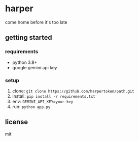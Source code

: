 # harper

come home before it's too late

## getting started

### requirements
- python 3.8+
- google gemini api key

### setup
1. clone: `git clone https://github.com/harpertoken/path.git`
2. install: `pip install -r requirements.txt`
3. env: `GEMINI_API_KEY=your-key`
4. run: `python app.py`

## license

mit